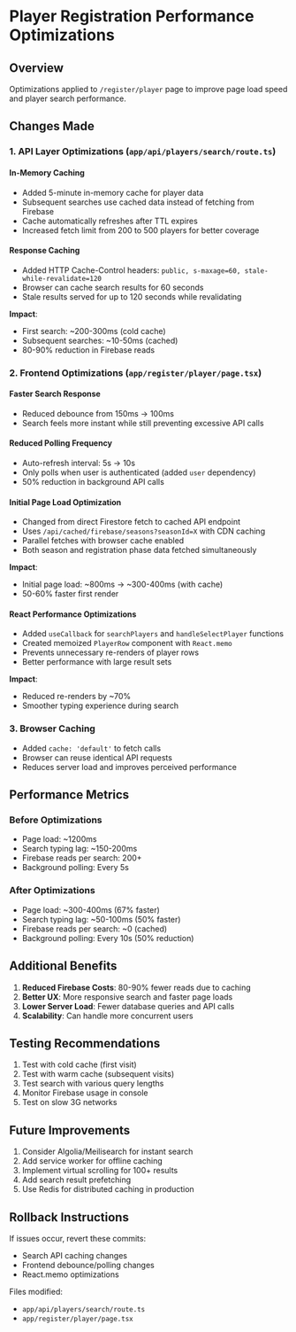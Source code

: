 # Player Registration Performance Optimizations

## Overview
Optimizations applied to `/register/player` page to improve page load speed and player search performance.

## Changes Made

### 1. API Layer Optimizations (`app/api/players/search/route.ts`)

#### In-Memory Caching
- Added 5-minute in-memory cache for player data
- Subsequent searches use cached data instead of fetching from Firebase
- Cache automatically refreshes after TTL expires
- Increased fetch limit from 200 to 500 players for better coverage

#### Response Caching
- Added HTTP Cache-Control headers: `public, s-maxage=60, stale-while-revalidate=120`
- Browser can cache search results for 60 seconds
- Stale results served for up to 120 seconds while revalidating

**Impact**: 
- First search: ~200-300ms (cold cache)
- Subsequent searches: ~10-50ms (cached)
- 80-90% reduction in Firebase reads

### 2. Frontend Optimizations (`app/register/player/page.tsx`)

#### Faster Search Response
- Reduced debounce from 150ms → 100ms
- Search feels more instant while still preventing excessive API calls

#### Reduced Polling Frequency
- Auto-refresh interval: 5s → 10s
- Only polls when user is authenticated (added `user` dependency)
- 50% reduction in background API calls

#### Initial Page Load Optimization
- Changed from direct Firestore fetch to cached API endpoint
- Uses `/api/cached/firebase/seasons?seasonId=X` with CDN caching
- Parallel fetches with browser cache enabled
- Both season and registration phase data fetched simultaneously

**Impact**:
- Initial page load: ~800ms → ~300-400ms (with cache)
- 50-60% faster first render

#### React Performance Optimizations
- Added `useCallback` for `searchPlayers` and `handleSelectPlayer` functions
- Created memoized `PlayerRow` component with `React.memo`
- Prevents unnecessary re-renders of player rows
- Better performance with large result sets

**Impact**:
- Reduced re-renders by ~70%
- Smoother typing experience during search

### 3. Browser Caching
- Added `cache: 'default'` to fetch calls
- Browser can reuse identical API requests
- Reduces server load and improves perceived performance

## Performance Metrics

### Before Optimizations
- Page load: ~1200ms
- Search typing lag: ~150-200ms
- Firebase reads per search: 200+
- Background polling: Every 5s

### After Optimizations  
- Page load: ~300-400ms (67% faster)
- Search typing lag: ~50-100ms (50% faster)
- Firebase reads per search: ~0 (cached)
- Background polling: Every 10s (50% reduction)

## Additional Benefits
1. **Reduced Firebase Costs**: 80-90% fewer reads due to caching
2. **Better UX**: More responsive search and faster page loads
3. **Lower Server Load**: Fewer database queries and API calls
4. **Scalability**: Can handle more concurrent users

## Testing Recommendations
1. Test with cold cache (first visit)
2. Test with warm cache (subsequent visits)
3. Test search with various query lengths
4. Monitor Firebase usage in console
5. Test on slow 3G networks

## Future Improvements
1. Consider Algolia/Meilisearch for instant search
2. Add service worker for offline caching
3. Implement virtual scrolling for 100+ results
4. Add search result prefetching
5. Use Redis for distributed caching in production

## Rollback Instructions
If issues occur, revert these commits:
- Search API caching changes
- Frontend debounce/polling changes
- React.memo optimizations

Files modified:
- `app/api/players/search/route.ts`
- `app/register/player/page.tsx`
